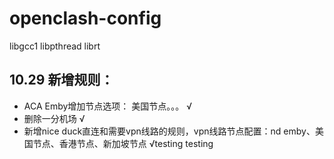 # openclash-config

libgcc1
libpthread
librt

## 10.29 新增规则：
- ACA Emby增加节点选项： 美国节点。。。 √
- 删除一分机场 √
- 新增nice duck直连和需要vpn线路的规则，vpn线路节点配置：nd emby、美国节点、香港节点、新加坡节点 √testing
testing
